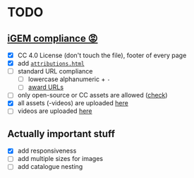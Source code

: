 # TODO

## [iGEM compliance 😡](https://competition.igem.org/deliverables/team-wiki)
- [x] CC 4.0 License (don't touch the file), footer of every page
- [x] add [`attributions.html`](https://competition.igem.org/deliverables/project-attribution)
- [ ] standard URL compliance
  - [ ] lowercase alphanumeric + `-`
  - [ ] [award URLs](https://competition.igem.org/judging/pages-for-awards)
- [ ] only open-source or CC assets are allowed ([check](https://tools.igem.org/wiki/external-content-check))
- [x] all assets (-videos) are uploaded [here](https://tools.igem.org/uploads/teams)
- [ ] videos are uploaded [here](https://tools.igem.org/wiki/non-deliverable-videos)

## Actually important stuff
- [x] add responsiveness
- [ ] add multiple sizes for images
- [ ] add catalogue nesting